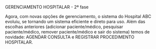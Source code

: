 GERENCIAMENTO HOSPITALAR - 2ª fase

Agora, com novas opções de gerenciamento, o sistema do Hospital ABC evoluiu, se tornando um sistema eficiente e direto para uso. 
Além das escolhas anteriores (adicionar paciente/médico, pesquisar paciente/médico, remover paciente/médico e sair do sistema) temos de novidade: AGENDAR CONSULTA e REGISTRAR PROCEDIMENTO HOSPITALAR.
